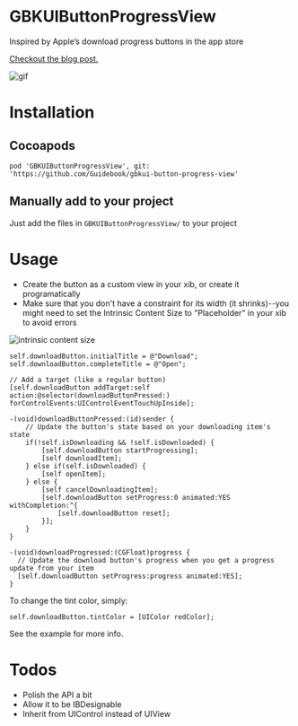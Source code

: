 # GBKUIButtonProgressView
Inspired by Apple’s download progress buttons in the app store

[Checkout the blog post.](http://engineering.guidebook.com/2015/12/15/guidebooks-progress-button-open-sourced/)

![gif](http://petelada.com/images/plada-loading-button.gif)

# Installation
## Cocoapods
`pod 'GBKUIButtonProgressView', git: 'https://github.com/Guidebook/gbkui-button-progress-view'`

## Manually add to your project
Just add the files in `GBKUIButtonProgressView/` to your project

# Usage
* Create the button as a custom view in your xib, or create it programatically
* Make sure that you don't have a constraint for its width (it shrinks)--you might need to set the Intrinsic Content Size to "Placeholder" in your xib to avoid errors

![intrinsic content size](https://s3.amazonaws.com/f.cl.ly/items/3r3i1I383h1l1f2f3314/Image%202015-12-15%20at%204.48.08%20PM.png?v=aa7b2b4a)

```objc
self.downloadButton.initialTitle = @"Download";
self.downloadButton.completeTitle = @"Open";

// Add a target (like a regular button)
[self.downloadButton addTarget:self action:@selector(downloadButtonPressed:) forControlEvents:UIControlEventTouchUpInside];

-(void)downloadButtonPressed:(id)sender {
    // Update the button's state based on your downloading item's state
    if(!self.isDownloading && !self.isDownloaded) {
        [self.downloadButton startProgressing];
        [self downloadItem];
    } else if(self.isDownloaded) {
        [self openItem];
    } else {
        [self cancelDownloadingItem];
        [self.downloadButton setProgress:0 animated:YES withCompletion:^{
            [self.downloadButton reset];
        }];
    }
}

-(void)downloadProgressed:(CGFloat)progress {
  // Update the download button's progress when you get a progress update from your item
  [self.downloadButton setProgress:progress animated:YES];
}
```

To change the tint color, simply:
```objc
self.downloadButton.tintColor = [UIColor redColor];
```

See the example for more info.

# Todos
* Polish the API a bit
* Allow it to be IBDesignable
* Inherit from UIControl instead of UIView

